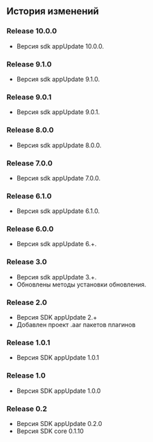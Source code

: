 ## История изменений

### Release 10.0.0
- Версия sdk appUpdate 10.0.0.

### Release 9.1.0
- Версия sdk appUpdate 9.1.0.

### Release 9.0.1
- Версия sdk appUpdate 9.0.1.

### Release 8.0.0
- Версия sdk appUpdate 8.0.0.

### Release 7.0.0
- Версия sdk appUpdate 7.0.0.

### Release 6.1.0
- Версия sdk appUpdate 6.1.0.

### Release 6.0.0
- Версия sdk appUpdate 6.+.

### Release 3.0
- Версия sdk appUpdate 3.+.
- Обновлены методы установки обновления.

### Release 2.0
- Версия SDK appUpdate 2.+
- Добавлен проект .aar пакетов плагинов

### Release 1.0.1
- Версия SDK appUpdate 1.0.1

### Release 1.0
- Версия SDK appUpdate 1.0.0

### Release 0.2
- Версия SDK appUpdate 0.2.0
- Версия SDK core 0.1.10
